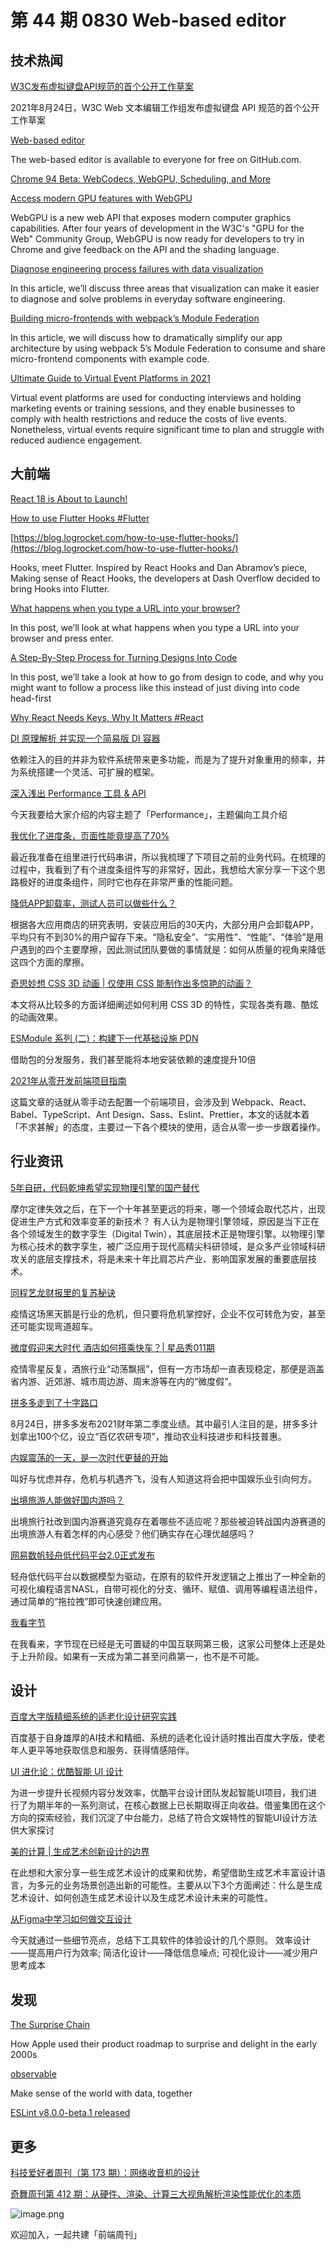 # 第 44 期 0830 Web-based editor
## 技术热闻
[W3C发布虚拟键盘API规范的首个公开工作草案](https://mp.weixin.qq.com/s/4vrYJ1ogJLDPyol8iTWX2w)

2021年8月24日，W3C Web 文本编辑工作组发布虚拟键盘 API 规范的首个公开工作草案

[Web-based editor](https://docs.github.com/en/codespaces/developing-in-codespaces/web-based-editor)

The web-based editor is available to everyone for free on GitHub.com.

[Chrome 94 Beta: WebCodecs, WebGPU, Scheduling, and More](https://blog.chromium.org/2021/08/chrome-94-beta-webcodecs-webgpu.html)


[Access modern GPU features with WebGPU](https://web.dev/gpu/)

WebGPU is a new web API that exposes modern computer graphics capabilities. After four years of development in the W3C's "GPU for the Web" Community Group, WebGPU is now ready for developers to try in Chrome and give feedback on the API and the shading language.

[Diagnose engineering process failures with data visualization](https://stackoverflow.blog/2021/08/25/see-where-your-engineering-process-go-wrong-with-data-visualization/)

In this article, we’ll discuss three areas that visualization can make it easier to diagnose and solve problems in everyday software engineering. 

[Building micro-frontends with webpack’s Module Federation](https://blog.logrocket.com/building-micro-frontends-webpacks-module-federation/)

In this article, we will discuss how to dramatically simplify our app architecture by using webpack 5’s Module Federation to consume and share micro-frontend components with example code.

[Ultimate Guide to Virtual Event Platforms in 2021](https://research.aimultiple.com/virtual-event-platform/)

Virtual event platforms are used for conducting interviews and holding marketing events or training sessions, and they enable businesses to comply with health restrictions and reduce the costs of live events. Nonetheless, virtual events require significant time to plan and struggle with reduced audience engagement.

## 大前端
[React 18 is About to Launch!](https://medium.com/bluebash/react-18-is-about-to-launch-f203cb4a9a23)


[How to use Flutter Hooks #Flutter](https://github.com/rrousselGit/flutter_hooks)


[https://blog.logrocket.com/how-to-use-flutter-hooks/](https://blog.logrocket.com/how-to-use-flutter-hooks/)

Hooks, meet Flutter. Inspired by React Hooks and Dan Abramov’s piece, Making sense of React Hooks, the developers at Dash Overflow decided to bring Hooks into Flutter.

[What happens when you type a URL into your browser?](https://aws.amazon.com/cn/blogs/mobile/what-happens-when-you-type-a-url-into-your-browser/)

In this post, we’ll look at what happens when you type a URL into your browser and press enter.

[A Step-By-Step Process for Turning Designs Into Code](https://css-tricks.com/a-step-by-step-process-for-turning-designs-into-code/)

In this post, we’ll take a look at how to go from design to code, and why you might want to follow a process like this instead of just diving into code head-first

[Why React Needs Keys, Why It Matters #React](https://mp.weixin.qq.com/s/JncbijvCOweoji1sIHI1SQ)


[DI 原理解析 并实现一个简易版 DI 容器](https://mp.weixin.qq.com/s/SK5xkQCRnxn1kJs9ewYFsw)

依赖注入的目的并非为软件系统带来更多功能，而是为了提升对象重用的频率，并为系统搭建一个灵活、可扩展的框架。

[深入浅出 Performance 工具 & API](https://mp.weixin.qq.com/s/_byd-Fds535UQnI8Osa6oQ)

今天我要给大家介绍的内容主题了「Performance」，主题偏向工具介绍

[我优化了进度条，页面性能竟提高了70%](https://mp.weixin.qq.com/s/wy3U__jYdcbO_A2LFImnuA)

最近我准备在组里进行代码串讲，所以我梳理了下项目之前的业务代码。在梳理的过程中，我看到了有个进度条组件写的非常好，因此，我想给大家分享一下这个思路极好的进度条组件，同时它也存在非常严重的性能问题。

[降低APP卸载率，测试人员可以做些什么？](https://mp.weixin.qq.com/s/ogiOlV-eXkDFlGEp-pLgMQ)

根据各大应用商店的研究表明，安装应用后的30天内，大部分用户会卸载APP，平均只有不到30%的用户留存下来。“隐私安全”、“实用性”、“性能”、“体验”是用户遇到的四个主要摩擦，因此测试团队要做的事情就是：如何从质量的视角来降低这四个方面的摩擦。

[奇思妙想 CSS 3D 动画 | 仅使用 CSS 能制作出多惊艳的动画？](https://mp.weixin.qq.com/s/U4RCL-DZEvhX51U4ww3UCQ)

本文将从比较多的方面详细阐述如何利用 CSS 3D 的特性，实现各类有趣、酷炫的动画效果。

[ESModule 系列 (二)：构建下一代基础设施 PDN](https://mp.weixin.qq.com/s/eJrudFf38eadZbqSMiyG-g)

借助包的分发服务，我们甚至能将本地安装依赖的速度提升10倍

[2021年从零开发前端项目指南](https://mp.weixin.qq.com/s/_xAT8D9O-O6Jz1cQ3sUhnA)

这篇文章的话就从零手动去配置一个前端项目，会涉及到 Webpack、React、Babel、TypeScript、Ant Design、Sass、Eslint、Prettier，本文的话就本着「不求甚解」的态度，主要过一下各个模块的使用，适合从零一步一步跟着操作。

## 行业资讯
[5年自研，代码乾坤希望实现物理引擎的国产替代](https://mp.weixin.qq.com/s/OedqWmLYFf2CoPgNYF4CUw)

摩尔定律失效之后，在下一个十年甚至更远的将来，哪一个领域会取代芯片，出现促进生产方式和效率变革的新技术？ 有人认为是物理引擎领域，原因是当下正在各个领域发生的数字孪生（Digital Twin），其底层技术正是物理引擎。以物理引擎为核心技术的数字孪生，被广泛应用于现代高精尖科研领域，是众多产业领域科研攻关的底层支撑技术，将是未来十年比肩芯片产业、影响国家发展的重要底层技术。 

[同程艺龙财报里的复苏秘诀](https://mp.weixin.qq.com/s/SOAAg3rIG87leHpDqPOLBA)

疫情这场黑天鹅是行业的危机，但只要将危机掌控好，企业不仅可转危为安，甚至还可能实现弯道超车。

[微度假迎来大时代 酒店如何搭乘快车？| 星品秀011期](https://mp.weixin.qq.com/s/jlJaDOscACz39R750RcfsQ)

疫情零星反复，酒旅行业“动荡飘摇”，但有一方市场却一直表现稳定，那便是涵盖省内游、近郊游、城市周边游、周末游等在内的“微度假”。

[拼多多走到了十字路口](https://mp.weixin.qq.com/s/6DseOT-TLnIAQi8kUc7wtA)

8月24日，拼多多发布2021财年第二季度业绩。其中最引人注目的是，拼多多计划拿出100个亿，设立“百亿农研专项”，推动农业科技进步和科技普惠。

[内娱震荡的一天，是一次时代更替的开始](https://mp.weixin.qq.com/s/T7j9xmXcQvkKliXrT6W4pg)

叫好与忧虑并存，危机与机遇齐飞，没有人知道这将会把中国娱乐业引向何方。

[出境旅游人能做好国内游吗？](https://mp.weixin.qq.com/s/UkCFp-SaKbh7N8WHkN3W7g)

出境旅行社改到国内游赛道究竟存在着哪些不适应呢？那些被迫转战国内游赛道的出境旅游人有着怎样的内心感受？他们确实存在心理优越感吗？

[网易数帆轻舟低代码平台2.0正式发布](https://www.toutiao.com/i7000632899296821791)

轻舟低代码平台以数据模型为驱动，在原有的软件开发逻辑之上推出了一种全新的可视化编程语言NASL，自带可视化的分支、循环、赋值、调用等编程语法组件，通过简单的“拖拉拽”即可快速创建应用。

[我看字节](https://mp.weixin.qq.com/s/Zb57GjGgQ64P54hZkAoQeg)

在我看来，字节现在已经是无可置疑的中国互联网第三极，这家公司整体上还是处于上升阶段。如果有一天成为第二甚至问鼎第一，也不是不可能。

## 设计
[百度大字版精细系统的适老化设计研究实践](https://mp.weixin.qq.com/s/2ll-U3Joy68CDRT3GfSBqw)

百度基于自身雄厚的AI技术和精细、系统的适老化设计适时推出百度大字版，使老年人更平等地获取信息和服务、获得情感陪伴。

[UI 进化论：优酷智能 UI 设计](https://mp.weixin.qq.com/s/bHk6HGWrOoZqHStPFOfATA)

为进一步提升长视频内容分发效率，优酷平台设计团队发起智能UI项目，我们进行了为期半年的一系列测试，在核心数据上已长期取得正向收益。借鉴集团在这个方向的探索经验，我们沉淀了中台能力，总结了符合文娱特性的智能UI设计方法供大家探讨

[美的计算 | 生成艺术创新设计的边界](https://mp.weixin.qq.com/s/qfUFzgYhJCmGqHVBN-5YeA)

在此想和大家分享一些生成艺术设计的成果和优势，希望借助生成艺术丰富设计语言，为多元的业务场景创造出新的可能性。主要从以下3个方面阐述：什么是生成艺术设计、如何创造生成艺术设计以及生成艺术设计未来的可能性。

[从Figma中学习如何做交互设计](https://mp.weixin.qq.com/s/UQT7L6NY744buepZsJJuew)

今天就通过一些细节亮点，总结下工具软件的体验设计的几个原则。
效率设计——提高用户行为效率; 简洁化设计——降低信息噪点; 可视化设计——减少用户思考成本

## 发现
[The Surprise Chain](https://daverupert.com/2021/08/the-surprise-chain/)

How Apple used their product roadmap to surprise and delight in the early 2000s

[observable](https://observablehq.com/)

Make sense of the world with data, together

[ESLint v8.0.0-beta.1 released](https://eslint.org/blog/2021/08/eslint-v8.0.0-beta.1-released)


## 更多
[科技爱好者周刊（第 173 期）：网络收音机的设计](http://www.ruanyifeng.com/blog/2021/08/weekly-issue-173.html)


[奇舞周刊第 412 期：从硬件、渲染、计算三大视角解析渲染性能优化的本质](https://mp.weixin.qq.com/s/tm8MxB8oC00JypU6t91Kvg)

![image.png](https://cdn.nlark.com/yuque/0/2020/png/85771/1605930034828-7fc81343-651f-4a15-8465-eebe5a23cf61.png#height=31&id=C5Hpa&margin=%5Bobject%20Object%5D&name=image.png&originHeight=90&originWidth=2186&originalType=binary&ratio=1&size=14325&status=done&style=none&width=746)


欢迎加入，一起共建「前端周刊」
